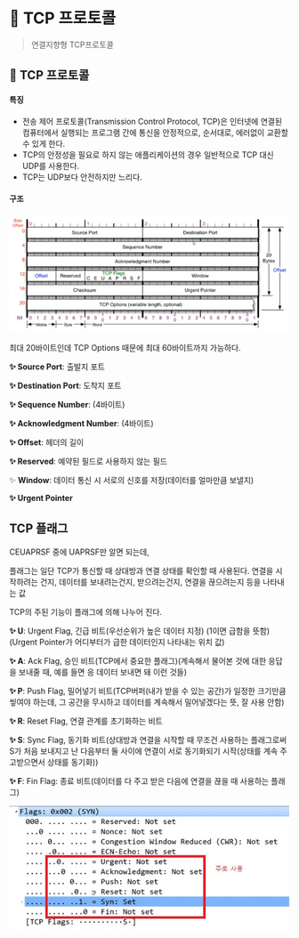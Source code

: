 # 🤔 TCP 프로토콜

> 연결지향형 TCP프로토콜





## 🧐 TCP 프로토콜



#### 특징

- 전송 제어 프로토콜(Transmission Control Protocol, TCP)은 인터넷에 연결된 컴퓨터에서 실행되는 프로그램 간에 통신을 안정적으로, 순서대로, 에러없이 교환할 수 있게 한다.
- TCP의 안정성을 필요로 하지 않는 애플리케이션의 경우 일반적으로 TCP 대신 UDP를 사용한다.
- TCP는 UDP보다 안전하지만 느리다.



#### 구조

![](./image/19.jpg)

최대 20바이트인데 TCP Options 때문에 최대 60바이트까지 가능하다.

**✨ Source Port**: 출발지 포트

**✨ Destination Port**: 도착지 포트

**✨ Sequence Number**: (4바이트)

**✨ Acknowledgment Number**: (4바이트)

**✨ Offset**: 헤더의 길이

**✨ Reserved**: 예약된 필드로 사용하지 않는 필드

✨ **Window**: 데이터 통신 시 서로의 신호를 저장(데이터를 얼마만큼 보낼지)

**✨ Urgent Pointer**



## TCP 플래그

CEUAPRSF 중에 UAPRSF만 알면 되는데,

플래그는 일단 TCP가 통신할 때 상대방과 연결 상태를 확인할 때 사용된다. 연결을 시작하려는 건지, 데이터를 보내려는건지, 받으려는건지, 연결을 끊으려는지 등을 나타내는 값

TCP의 주된 기능이 플래그에 의해 나누어 진다.

**✨ U**: Urgent Flag, 긴급 비트(우선순위가 높은 데이터 지정) (1이면 급함을 뜻함)
(Urgent Pointer가 어디부터가 급한 데이터인지 나타내는 위치 값)

**✨ A**: Ack Flag, 승인 비트(TCP에서 중요한 플래그)(계속해서 물어본 것에 대한 응답을 보내줄 때, 예를 들면 응 데이터 보내면 돼 이런 것들)

**✨ P**: Push Flag, 밀어넣기 비트(TCP버퍼(내가 받을 수 있는 공간)가 일정한 크기만큼 앃여야 하는데, 그 공간을 무시하고 데이터를 계속해서 밀어넣겠다는 뜻, 잘 사용 안함)

**✨ R**: Reset Flag, 연결 관계를 초기화하는 비트

**✨ S**: Sync Flag, 동기화 비트(상대방과 연결을 시작할 때 무조건 사용하는 플래그로써 S가 처음 보내지고 난 다음부터 둘 사이에 연결이 서로 동기화되기 시작(상태를 계속 주고받으면서 상태를 동기화))

**✨ F**: Fin Flag: 종료 비트(데이터를 다 주고 받은 다음에 연결을 끊을 때 사용하는 플래그)

![](./image/20.jpg)

